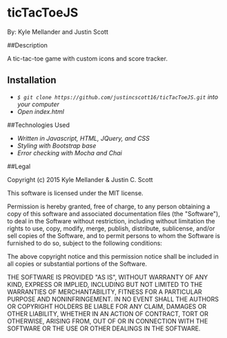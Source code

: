 # ticTacToeJS
By: Kyle Mellander and Justin Scott

##Description

A tic-tac-toe game with custom icons and score tracker.

## Installation


* _`$ git clone https://github.com/justincscott16/ticTacToeJS.git` into your computer_
* _Open index.html_

##Technologies Used

* _Written in Javascript, HTML, JQuery, and CSS_
* _Styling with Bootstrap base_
* _Error checking with Mocha and Chai_

##Legal

Copyright (c) 2015 Kyle Mellander & Justin C. Scott

This software is licensed under the MIT license.

Permission is hereby granted, free of charge, to any person obtaining a copy of this software and associated documentation files (the "Software"), to deal in the Software without restriction, including without limitation the rights to use, copy, modify, merge, publish, distribute, sublicense, and/or sell copies of the Software, and to permit persons to whom the Software is furnished to do so, subject to the following conditions:

The above copyright notice and this permission notice shall be included in all copies or substantial portions of the Software.

THE SOFTWARE IS PROVIDED "AS IS", WITHOUT WARRANTY OF ANY KIND, EXPRESS OR IMPLIED, INCLUDING BUT NOT LIMITED TO THE WARRANTIES OF MERCHANTABILITY, FITNESS FOR A PARTICULAR PURPOSE AND NONINFRINGEMENT. IN NO EVENT SHALL THE AUTHORS OR COPYRIGHT HOLDERS BE LIABLE FOR ANY CLAIM, DAMAGES OR OTHER LIABILITY, WHETHER IN AN ACTION OF CONTRACT, TORT OR OTHERWISE, ARISING FROM, OUT OF OR IN CONNECTION WITH THE SOFTWARE OR THE USE OR OTHER DEALINGS IN THE SOFTWARE.
